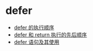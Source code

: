 # defer

- [defer 的执行顺序](./defer.go)
- [defer 和 return 执行的先后顺序](./defer1.go)
- [defer 语句及其使用](./defer2.go)